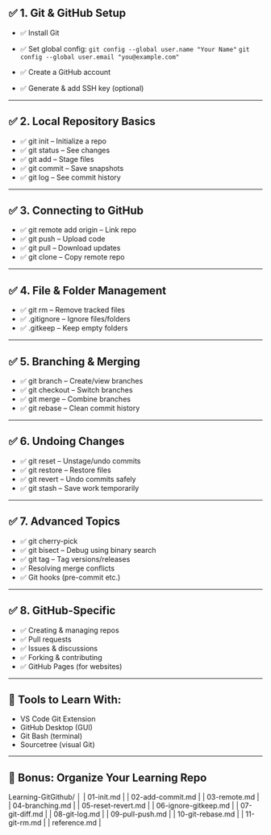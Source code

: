 ## ✅ 1. Git & GitHub Setup
- ✅ Install Git
  
- ✅ Set global config:
`git config --global user.name "Your Name"`
`git config --global user.email "you@example.com"`

- ✅ Create a GitHub account
- ✅ Generate & add SSH key (optional)

---

## ✅ 2. Local Repository Basics

- ✅ git init – Initialize a repo
- ✅ git status – See changes
- ✅ git add – Stage files
- ✅ git commit – Save snapshots
- ✅ git log – See commit history

---

## ✅ 3. Connecting to GitHub

- ✅ git remote add origin <url> – Link repo
- ✅ git push – Upload code
- ✅ git pull – Download updates
- ✅ git clone – Copy remote repo

---

## ✅ 4. File & Folder Management

- ✅ git rm – Remove tracked files
- ✅ .gitignore – Ignore files/folders
- ✅ .gitkeep – Keep empty folders

---

## ✅ 5. Branching & Merging

- ✅ git branch – Create/view branches
- ✅ git checkout – Switch branches
- ✅ git merge – Combine branches
- ✅ git rebase – Clean commit history
  
---

## ✅ 6. Undoing Changes

- ✅ git reset – Unstage/undo commits
- ✅ git restore – Restore files
- ✅ git revert – Undo commits safely
- ✅ git stash – Save work temporarily

---

## ✅ 7. Advanced Topics

- ✅ git cherry-pick
- ✅ git bisect – Debug using binary search
- ✅ git tag – Tag versions/releases
- ✅ Resolving merge conflicts
- ✅ Git hooks (pre-commit etc.)

---

## ✅ 8. GitHub-Specific

- ✅ Creating & managing repos
- ✅ Pull requests
- ✅ Issues & discussions
- ✅ Forking & contributing
- ✅ GitHub Pages (for websites)

---

## 🧰 Tools to Learn With:

- VS Code Git Extension
- GitHub Desktop (GUI)
- Git Bash (terminal)
- Sourcetree (visual Git)

---

## 📁 Bonus: Organize Your Learning Repo

Learning-GitGithub/
│
| 01-init.md |
| 02-add-commit.md |
|  03-remote.md | 
| 04-branching.md | 
| 05-reset-revert.md | 
| 06-ignore-gitkeep.md | 
| 07-git-diff.md |
| 08-git-log.md |
| 09-pull-push.md |
| 10-git-rebase.md |
| 11-git-rm.md |
| reference.md |














